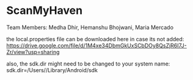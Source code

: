 # ScanMyHaven
Team Members: Medha Dhir, Hemanshu Bhojwani, Maria Mercado

the local.properties file can be downloaded here in case its not added: https://drive.google.com/file/d/1M4xe34DbmGkUxSCbDOy8QsZjR6I7J-Zr/view?usp=sharing

also, the sdk.dir might need to be changed to your system name: sdk.dir=/Users/<system-name>/Library/Android/sdk

